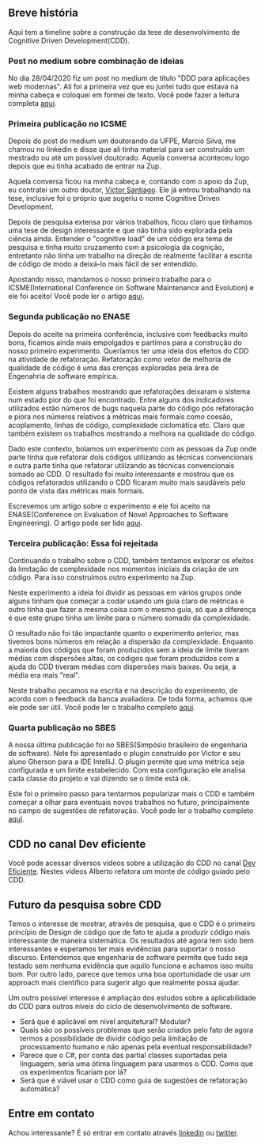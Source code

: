 ## Breve história

Aqui tem a timeline sobre a construção da tese de desenvolvimento de Cognitive Driven Development(CDD).

### Post no medium sobre combinação de ideias

No dia 28/04/2020 fiz um post no medium de título "DDD para aplicações web modernas". Ali foi a primeira vez que eu juntei tudo que estava na minha cabeça e coloquei em formei de texto. Você pode fazer a leitura completa [aqui](https://medium.com/@albertosouza_47783/ddd-para-aplica%C3%A7%C3%B5es-web-modernas-2be654932497). 

### Primeira publicação no ICSME

Depois do post do medium um doutorando da UFPE, Marcio Silva, me chamou no linkedin e disse que ali tinha material para ser construído um mestrado ou até um possível doutorado. Aquela conversa aconteceu logo depois que eu tinha acabado de entrar na Zup. 

Aquela conversa ficou na minha cabeça e, contando com o apoio da Zup, eu contratei um outro doutor, [Victor Santiago](https://www.linkedin.com/in/victorhugosantiago/). Ele já entrou trabalhando na tese, inclusive foi o próprio que sugeriu o nome Cognitive Driven Development. 

Depois de pesquisa extensa por vários trabalhos, ficou claro que tínhamos uma tese de design interessante e que não tinha sido explorada pela ciência ainda. Entender o "cognitive load" de um código era tema de pesquisa e tinha muito cruzamento com a psicologia da cognição, entretanto não tinha um trabalho na direção de realmente facilitar a escrita de código de modo a deixá-lo mais fácil de ser entendido. 

Apostando nisso, mandamos o nosso primeiro trabalho para o ICSME(International Conference on Software Maintenance and Evolution) e ele foi aceito! Você pode ler o artigo [aqui](https://github.com/asouza/pilares-design-codigo/blob/master/ICSME-2020-cognitive-driven-development.pdf). 

### Segunda publicação no ENASE

Depois do aceite na primeira conferência, inclusive com feedbacks muito bons, ficamos ainda mais empolgados e partimos para a construção do nosso primeiro experimento. Queríamos ter uma ideia dos efeitos do CDD na atividade de refatoração. Refatoração como vetor de melhoria de qualidade de código é uma das crenças exploradas pela área de Engenahria de software empírica. 

Existem alguns trabalhos mostrando que refatorações deixaram o sistema num estado pior do que foi encontrado. Entre alguns dos indicadores utilizados estão números de bugs naquela parte do código pós refatoração e piora nos números relativos a métricas mais formais como coesão, acoplamento, linhas de código, complexidade ciclomática etc. Claro que também existem os trabalhos mostrando a melhora na qualidade do código. 

Dado este contexto, bolamos um experimento com as pessoas da Zup onde parte tinha que refatorar dois códigos utilizando as técnicas convencionais e outra parte tinha que refatorar utilizando as técnicas convencionais somado ao CDD. O resultado foi muito interessante e mostrou que os códigos refatorados utilizando o CDD ficaram muito mais saudáveis pelo ponto de vista das métricas mais formais. 

Escrevemos um artigo sobre o experimento e ele foi aceito na ENASE(Conference on Evaluation of Novel Approaches to Software Engineering). O artigo pode ser lido [aqui](https://github.com/asouza/pilares-design-codigo/blob/master/CDD-Preliminary-results-Refactorings.pdf). 

### Terceira publicação: Essa foi rejeitada

Continuando o trabalho sobre o CDD, também tentamos exlporar os efeitos da limitação de complexidade nos momentos iniciais da criação de um código. Para isso construímos outro experimento na Zup. 

Neste experimento a ideia foi dividir as pessoas em vários grupos onde alguns tinham que começar a codar usando um guia claro de métricas e outro tinha que fazer a mesma coisa com o mesmo guia, só que a diferença é que este grupo tinha um limite para o número somado da complexidade. 

O resultado não foi tão impactante quanto o experimento anterior, mas tivemos bons números em relação a dispersão da complexidade. Enquanto a maioria dos códigos que foram produzidos sem a ideia de limite tiveram médias com dispersões altas, os códigos que foram produzidos com a ajuda do CDD tiveram médias com dispersões mais baixas. Ou seja, a média era mais "real". 

Neste trabalho pecamos na escrita e na descrição do experimento, de acordo com o feedback da banca avaliadora. De toda forma, achamos que ele pode ser útil. Você pode ler o trabalho completo [aqui](https://github.com/asouza/pilares-design-codigo/blob/master/Effects-of-the-Cognitive-Driven-Development-in-the-early-stages-of-the-software-development-life-cycle.pdf). 

### Quarta publicação no SBES

A nossa última publicação foi no SBES(Simpósio brasileiro de engenharia de software). Nele foi apresentado o plugin construído por Victor e seu aluno Gherson para a IDE IntelliJ. O plugin permite que uma métrica seja configurada e um limite estabelecido. Com esta configuração ele analisa cada classe do projeto e vai dizendo se o limite está ok. 

Este foi o primeiro passo para tentarmos popularizar mais o CDD e também começar a olhar para eventuais novos trabalhos no futuro, principalmente no campo de sugestões de refatoração. Você pode ler o trabalho completo [aqui](https://github.com/asouza/pilares-design-codigo/blob/master/Cognitive-Load-Analyzer-A-Support-Tool-for-Cognitive-Driven-Development.pdf). 

## CDD no canal Dev eficiente

Você pode acessar diversos vídeos sobre a utilização do CDD no canal [Dev Eficiente](https://www.youtube.com/results?search_query=deveficiente+cdd). Nestes vídeos Alberto refatora um monte de código guiado pelo CDD. 

## Futuro da pesquisa sobre CDD

Temos o interesse de mostrar, através de pesquisa, que o CDD é o primeiro princípio de Design de código que de fato te ajuda a produzir código mais interessante de maneira sistemática. Os resultados até agora tem sido bem interessantes e esperamos ter mais evidências para suportar o nosso discurso. Entendemos que engenharia de software permite que tudo seja testado sem nenhuma evidência que aquilo funciona e achamos isso muito bom. Por outro lado, parece que temos uma boa oportunidade de usar um approach mais científico para sugerir algo que realmente possa ajudar. 

Um outro possível interesse é ampliação dos estudos sobre a aplicabilidade do CDD para outros níveis do ciclo de desenvolvimento de software. 

* Será que é aplicável em nível arquitetural? Modular? 
* Quais são os possíveis problemas que serão criados pelo fato de agora termos a possibilidade de dividir código pela limitação de processamento humano e não apenas pela eventual responsabilidade? 
* Parece que o C#, por conta das partial classes suportadas pela linguagem, seria uma ótima linguagem para usarmos o CDD. Como que os experimentos ficariam por lá?
* Será que é viável usar o CDD como guia de sugestões de refatoração automática?

## Entre em contato

Achou interessante? É só entrar em contato através [linkedin](https://www.linkedin.com/in/alberto-souza-953b0b7/) ou [twitter](https://twitter.com/alberto_souza). 

